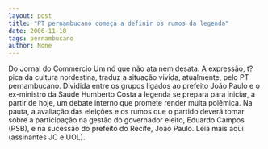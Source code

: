 ```yaml
---
layout: post
title: "PT pernambucano começa a definir os rumos da legenda"
date: 2006-11-18
tags: pernambucano
author: None
---
```

Do Jornal do Commercio
Um nó que não ata nem desata. A expressão, t?pica da cultura nordestina, traduz a situação vivida, atualmente, pelo PT pernambucano. Dividida entre os grupos ligados ao prefeito João Paulo e o ex-ministro da Saúde Humberto Costa a legenda se prepara para iniciar, a partir de hoje, um debate interno que promete render muita polêmica. Na pauta, a avaliação das eleições e os rumos que o partido deverá tomar sobre a participação na gestão do governador eleito, Eduardo Campos (PSB), e na sucessão do prefeito do Recife, João Paulo.
Leia mais aqui (assinantes JC e UOL). 